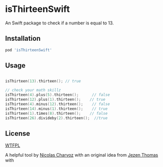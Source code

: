 
# isThirteenSwift

An Swift package to check if a number is equal to 13.

## Installation

```sh
pod 'isThirteenSwift'
```

## Usage

```swift

isThirteen(13).thirteen(); // true

// check your math skillz
isThirteen(4).plus(5).thirteen();      // false
isThirteen(12).plus(1).thirteen();    // true
isThirteen(4).minus(12).thirteen();    // false
isThirteen(14).minus(1).thirteen();    // true
isThirteen(1).times(8).thirteen();    // false
isThirteen(26).divideby(2).thirteen();  //true
```

## License

[WTFPL](http://www.wtfpl.net/txt/copying/)

A helpful tool by [Nicolas Charvoz](https://twitter.com/NicolasCharvoz) with an original idea from [Jezen Thomas](https://twitter.com/jezenthomas) with 
